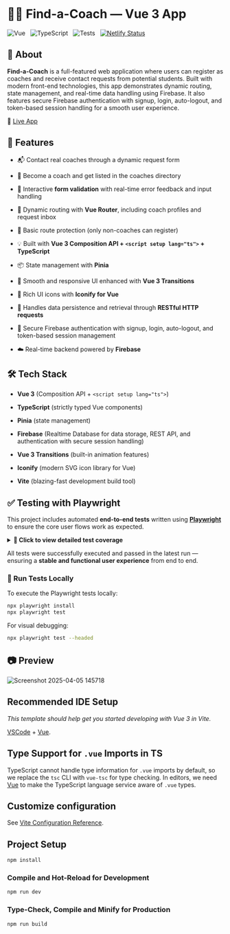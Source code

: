 # 👨‍🏫 Find-a-Coach — Vue 3 App

![Vue](https://img.shields.io/badge/vue-3.x-brightgreen?logo=vue.js) &nbsp;
![TypeScript](https://img.shields.io/badge/typescript-grey?logo=typescript) &nbsp;
![Tests](https://img.shields.io/badge/playwright-passing-brightgreen?logo=playwright) &nbsp;
[![Netlify Status](https://api.netlify.com/api/v1/badges/1c7f3270-52d0-4779-821a-688db894543a/deploy-status)](https://app.netlify.com/projects/find-a-coach-houssam/deploys)

## 📖 About

**Find-a-Coach** is a full-featured web application where users can register as coaches and receive contact requests from potential students.
Built with modern front-end technologies, this app demonstrates dynamic routing, state management, and real-time data handling using Firebase.
It also features secure Firebase authentication with signup, login, auto-logout, and token-based session handling for a smooth user experience.

🔗 [Live App](https://find-a-coach-houssam.netlify.app/)

## 🚀 Features

- 📬 Contact real coaches through a dynamic request form

- 👥 Become a coach and get listed in the coaches directory

- 🧾 Interactive **form validation** with real-time error feedback and input handling

- 🧭 Dynamic routing with **Vue Router**, including coach profiles and request inbox

- 🔐 Basic route protection (only non-coaches can register)

- 💡 Built with **Vue 3 Composition API + `<script setup lang="ts">` + TypeScript**
  
- 📦 State management with **Pinia**

- 🎨 Smooth and responsive UI enhanced with **Vue 3 Transitions**

- 💠 Rich UI icons with **Iconify for Vue**

- 🔁 Handles data persistence and retrieval through **RESTful HTTP requests**

- 🔑 Secure Firebase authentication with signup, login, auto-logout, and token-based session management

- ☁️ Real-time backend powered by **Firebase**



## 🛠 Tech Stack

- **Vue 3** (Composition API + `<script setup lang="ts">`)

- **TypeScript** (strictly typed Vue components)

- **Pinia** (state management)

- **Firebase** (Realtime Database for data storage, REST API, and authentication with secure session handling)

- **Vue 3 Transitions** (built-in animation features)

- **Iconify** (modern SVG icon library for Vue)

- **Vite** (blazing-fast development build tool)

## ✅ Testing with Playwright

This project includes automated **end-to-end tests** written using **[Playwright](https://playwright.dev/)** to ensure the core user flows work as expected.

<details>
<summary><strong>🧪 Click to view detailed test coverage</strong></summary>

- ✔️ **Homepage redirect**: Auto-redirects from `/` to `/coaches`
- ✔️ **Static content**: Verifies key UI elements like headings and links are visible
- ✔️ **Navigation**: Clicking on “Login” correctly redirects to `/auth`
- ✔️ **Authentication**:
  - Login with valid credentials works and redirects to `/coaches`
  - Login with invalid or empty credentials shows proper validation and error messages
  - Signup with empty inputs triggers validation errors
  - Signup with existing credentials displays error alerts
  - Signup with new credentials works and redirects to `/coaches`
- ✔️ **Authorization**:
  - Unauthorized access to `/register` redirects to login
  - Logged-in users can access `/register` to become a coach
- ✔️ **Coach Registration**:
  - Form submission with valid data registers a new coach
  - Redirects to the coaches list showing the new coach profile
- ✔️ **Session Management**:
  - Logout button appears after login
  - Clicking logout successfully signs out the user and hides protected elements
</details>

All tests were successfully executed and passed in the latest run — ensuring a **stable and functional user experience** from end to end.

### 🚀 Run Tests Locally

To execute the Playwright tests locally:

```bash
npx playwright install
npx playwright test
```

For visual debugging:

```bash
npx playwright test --headed
```


## 📷 Preview
![Screenshot 2025-04-05 145718](https://github.com/user-attachments/assets/a0a750ef-cbe7-4b28-8bff-9d1fa5662b3c)


## Recommended IDE Setup

_This template should help get you started developing with Vue 3 in Vite._

[VSCode](https://code.visualstudio.com/) + [Vue](https://marketplace.visualstudio.com/items?itemName=Vue.volar).

## Type Support for `.vue` Imports in TS

TypeScript cannot handle type information for `.vue` imports by default, so we replace the `tsc` CLI with `vue-tsc` for type checking. In editors, we need [Vue](https://marketplace.visualstudio.com/items?itemName=Vue.volar) to make the TypeScript language service aware of `.vue` types.

## Customize configuration

See [Vite Configuration Reference](https://vite.dev/config/).

## Project Setup

```sh
npm install
```

### Compile and Hot-Reload for Development

```sh
npm run dev
```

### Type-Check, Compile and Minify for Production

```sh
npm run build
```
